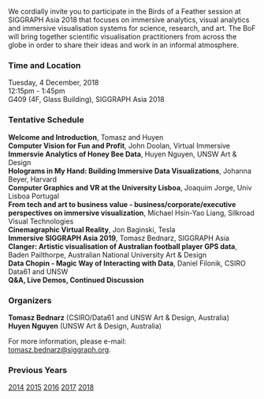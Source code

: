 We cordially invite you to participate in the Birds of a Feather session at
SIGGRAPH Asia 2018 that focuses on immersive analytics, visual analytics and
immersive visualisation systems for science, research, and art. The BoF will
bring together scientific visualisation practitioners from across the globe in
order to share their ideas and work in an informal atmosphere.

### Time and Location

Tuesday, 4 December, 2018<br>
12:15pm - 1:45pm<br>
G409 (4F, Glass Building), SIGGRAPH Asia 2018

### Tentative Schedule

**Welcome and Introduction**, Tomasz and Huyen<br>
**Computer Vision for Fun and Profit**, John Doolan, Virtual Immersive<br>
**Immersvie Analytics of Honey Bee Data**, Huyen Nguyen, UNSW Art & Design<br>
**Holograms in My Hand: Building Immersive Data Visualizations**, Johanna Beyer, Harvard<br> 
**Computer Graphics and VR at the University Lisboa**, Joaquim Jorge, Univ Lisboa Portugal<br>
**From tech and art to business value - business/corporate/executive perspectives on immersive visualization**, Michael Hsin-Yao Liang, Silkroad Visual Technologies<br> 
**Cinemagraphic Virtual Reality**, Jon Baginski, Tesla<br>
**Immersive SIGGRAPH Asia 2019**, Tomasz Bednarz, SIGGRAPH Asia<br>
**Clanger: Artistic visualisation of Australian football player GPS data**, Baden Pailthorpe, Australian National University Art & Design<br>
**Data Chopin - Magic Way of Interacting with Data**, Daniel Filonik, CSIRO Data61 and UNSW<br>
**Q&A, Live Demos, Continued Discussion**

### Organizers

**Tomasz Bednarz** (CSIRO/Data61 and UNSW Art & Design, Australia)<br>
**Huyen Nguyen** (UNSW Art & Design, Australia)

For more information, please e-mail:<br>
[tomasz.bednarz@siggraph.org](mailto:tomasz.bednard@siggraph.org).

### Previous Years

[2014](http://immersive-visualisation.blogspot.com/2014)
[2015](http://immersive-visualisation.blogspot.com/2015/)
[2016](http://immersive-visualisation.blogspot.com/2016)
[2017](/2017.html)
[2018](/2018.html)
